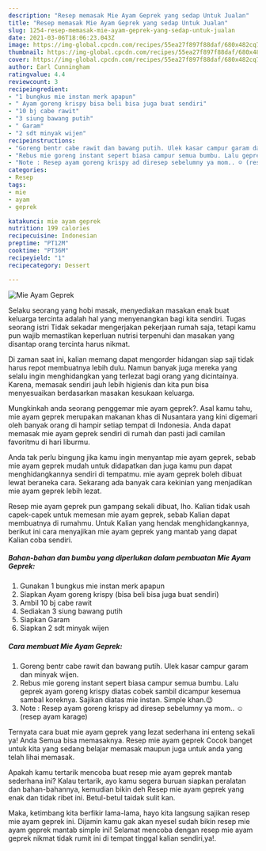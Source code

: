 ```yaml
---
description: "Resep memasak Mie Ayam Geprek yang sedap Untuk Jualan"
title: "Resep memasak Mie Ayam Geprek yang sedap Untuk Jualan"
slug: 1254-resep-memasak-mie-ayam-geprek-yang-sedap-untuk-jualan
date: 2021-03-06T18:06:23.043Z
image: https://img-global.cpcdn.com/recipes/55ea27f897f88daf/680x482cq70/mie-ayam-geprek-foto-resep-utama.jpg
thumbnail: https://img-global.cpcdn.com/recipes/55ea27f897f88daf/680x482cq70/mie-ayam-geprek-foto-resep-utama.jpg
cover: https://img-global.cpcdn.com/recipes/55ea27f897f88daf/680x482cq70/mie-ayam-geprek-foto-resep-utama.jpg
author: Earl Cunningham
ratingvalue: 4.4
reviewcount: 3
recipeingredient:
- "1 bungkus mie instan merk apapun"
- " Ayam goreng krispy bisa beli bisa juga buat sendiri"
- "10 bj cabe rawit"
- "3 siung bawang putih"
- " Garam"
- "2 sdt minyak wijen"
recipeinstructions:
- "Goreng bentr cabe rawit dan bawang putih. Ulek kasar campur garam dan minyak wijen."
- "Rebus mie goreng instant sepert biasa campur semua bumbu. Lalu geprek ayam goreng krispy diatas cobek sambil dicampur kesemua sambal koreknya. Sajikan diatas mie instan. Simple khan.😉"
- "Note : Resep ayam goreng krispy ad diresep sebelumny ya mom.. ☺ (resep ayam karage)"
categories:
- Resep
tags:
- mie
- ayam
- geprek

katakunci: mie ayam geprek 
nutrition: 199 calories
recipecuisine: Indonesian
preptime: "PT12M"
cooktime: "PT36M"
recipeyield: "1"
recipecategory: Dessert

---
```



![Mie Ayam Geprek](https://img-global.cpcdn.com/recipes/55ea27f897f88daf/680x482cq70/mie-ayam-geprek-foto-resep-utama.jpg)

Selaku seorang yang hobi masak, menyediakan masakan enak buat keluarga tercinta adalah hal yang menyenangkan bagi kita sendiri. Tugas seorang istri Tidak sekadar mengerjakan pekerjaan rumah saja, tetapi kamu pun wajib memastikan keperluan nutrisi terpenuhi dan masakan yang disantap orang tercinta harus nikmat.

Di zaman  saat ini, kalian memang dapat mengorder hidangan siap saji tidak harus repot membuatnya lebih dulu. Namun banyak juga mereka yang selalu ingin menghidangkan yang terlezat bagi orang yang dicintainya. Karena, memasak sendiri jauh lebih higienis dan kita pun bisa menyesuaikan berdasarkan masakan kesukaan keluarga. 



Mungkinkah anda seorang penggemar mie ayam geprek?. Asal kamu tahu, mie ayam geprek merupakan makanan khas di Nusantara yang kini digemari oleh banyak orang di hampir setiap tempat di Indonesia. Anda dapat memasak mie ayam geprek sendiri di rumah dan pasti jadi camilan favoritmu di hari liburmu.

Anda tak perlu bingung jika kamu ingin menyantap mie ayam geprek, sebab mie ayam geprek mudah untuk didapatkan dan juga kamu pun dapat menghidangkannya sendiri di tempatmu. mie ayam geprek boleh dibuat lewat beraneka cara. Sekarang ada banyak cara kekinian yang menjadikan mie ayam geprek lebih lezat.

Resep mie ayam geprek pun gampang sekali dibuat, lho. Kalian tidak usah capek-capek untuk memesan mie ayam geprek, sebab Kalian dapat membuatnya di rumahmu. Untuk Kalian yang hendak menghidangkannya, berikut ini cara menyajikan mie ayam geprek yang mantab yang dapat Kalian coba sendiri.

<!--inarticleads1-->

##### Bahan-bahan dan bumbu yang diperlukan dalam pembuatan Mie Ayam Geprek:

1. Gunakan 1 bungkus mie instan merk apapun
1. Siapkan  Ayam goreng krispy (bisa beli bisa juga buat sendiri)
1. Ambil 10 bj cabe rawit
1. Sediakan 3 siung bawang putih
1. Siapkan  Garam
1. Siapkan 2 sdt minyak wijen




<!--inarticleads2-->

##### Cara membuat Mie Ayam Geprek:

1. Goreng bentr cabe rawit dan bawang putih. Ulek kasar campur garam dan minyak wijen.
1. Rebus mie goreng instant sepert biasa campur semua bumbu. Lalu geprek ayam goreng krispy diatas cobek sambil dicampur kesemua sambal koreknya. Sajikan diatas mie instan. Simple khan.😉
1. Note : Resep ayam goreng krispy ad diresep sebelumny ya mom.. ☺ (resep ayam karage)




Ternyata cara buat mie ayam geprek yang lezat sederhana ini enteng sekali ya! Anda Semua bisa memasaknya. Resep mie ayam geprek Cocok banget untuk kita yang sedang belajar memasak maupun juga untuk anda yang telah lihai memasak.

Apakah kamu tertarik mencoba buat resep mie ayam geprek mantab sederhana ini? Kalau tertarik, ayo kamu segera buruan siapkan peralatan dan bahan-bahannya, kemudian bikin deh Resep mie ayam geprek yang enak dan tidak ribet ini. Betul-betul taidak sulit kan. 

Maka, ketimbang kita berfikir lama-lama, hayo kita langsung sajikan resep mie ayam geprek ini. Dijamin kamu gak akan nyesel sudah bikin resep mie ayam geprek mantab simple ini! Selamat mencoba dengan resep mie ayam geprek nikmat tidak rumit ini di tempat tinggal kalian sendiri,ya!.

